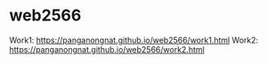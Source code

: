 # web2566
Work1: https://panganongnat.github.io/web2566/work1.html
Work2:  https://panganongnat.github.io/web2566/work2.html

